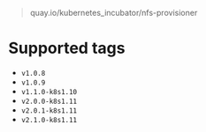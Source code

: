 > quay.io/kubernetes_incubator/nfs-provisioner

# Supported tags
- `v1.0.8`
- `v1.0.9`
- `v1.1.0-k8s1.10`
- `v2.0.0-k8s1.11`
- `v2.0.1-k8s1.11`
- `v2.1.0-k8s1.11`